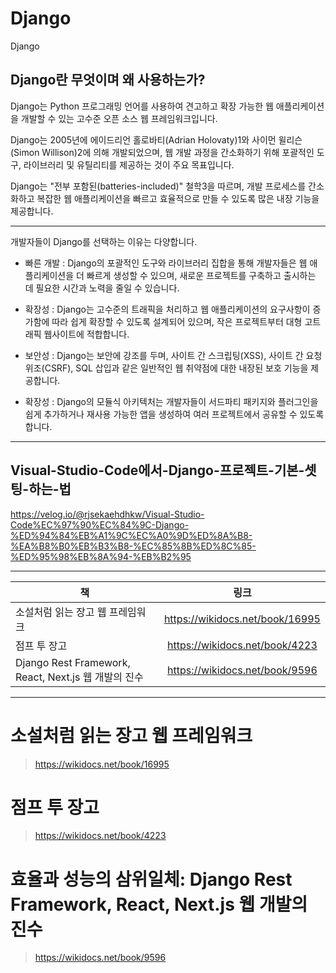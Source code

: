 # Django
Django


## Django란 무엇이며 왜 사용하는가?


Django는 Python 프로그래밍 언어를 사용하여 견고하고 확장 가능한 웹 애플리케이션을 개발할 수 있는 고수준 오픈 소스 웹 프레임워크입니다. 

Django는 2005년에 에이드리언 홀로바티(Adrian Holovaty)1와 사이먼 윌리슨(Simon Willison)2에 의해 개발되었으며, 
웹 개발 과정을 간소화하기 위해 포괄적인 도구, 라이브러리 및 유틸리티를 제공하는 것이 주요 목표입니다. 

Django는 "전부 포함된(batteries-included)" 철학3을 따르며, 개발 프로세스를 간소화하고 복잡한 웹 애플리케이션을 빠르고 효율적으로 만들 수 있도록 많은 내장 기능을 제공합니다.

---



개발자들이 Django를 선택하는 이유는 다양합니다.

- 빠른 개발 : Django의 포괄적인 도구와 라이브러리 집합을 통해 개발자들은 웹 애플리케이션을 더 빠르게 생성할 수 있으며, 새로운 프로젝트를 구축하고 출시하는 데 필요한 시간과 노력을 줄일 수 있습니다.
  
- 확장성 : Django는 고수준의 트래픽을 처리하고 웹 애플리케이션의 요구사항이 증가함에 따라 쉽게 확장할 수 있도록 설계되어 있으며, 작은 프로젝트부터 대형 고트래픽 웹사이트에 적합합니다.
  
- 보안성 : Django는 보안에 강조를 두며, 사이트 간 스크립팅(XSS), 사이트 간 요청 위조(CSRF), SQL 삽입과 같은 일반적인 웹 취약점에 대한 내장된 보호 기능을 제공합니다.
  
- 확장성 : Django의 모듈식 아키텍처는 개발자들이 서드파티 패키지와 플러그인을 쉽게 추가하거나 재사용 가능한 앱을 생성하여 여러 프로젝트에서 공유할 수 있도록 합니다.



___

## Visual-Studio-Code에서-Django-프로젝트-기본-셋팅-하는-법


https://velog.io/@rjsekaehdhkw/Visual-Studio-Code%EC%97%90%EC%84%9C-Django-%ED%94%84%EB%A1%9C%EC%A0%9D%ED%8A%B8-%EA%B8%B0%EB%B3%B8-%EC%85%8B%ED%8C%85-%ED%95%98%EB%8A%94-%EB%B2%95


___


| 책 | 링크 |
|---|:---:|
|소설처럼 읽는 장고 웹 프레임워크|https://wikidocs.net/book/16995|
|점프 투 장고|https://wikidocs.net/book/4223|
|Django Rest Framework, React, Next.js 웹 개발의 진수|https://wikidocs.net/book/9596|

***

# 소설처럼 읽는 장고 웹 프레임워크

> https://wikidocs.net/book/16995


# 점프 투 장고

> https://wikidocs.net/book/4223

# 효율과 성능의 삼위일체: Django Rest Framework, React, Next.js 웹 개발의 진수

> https://wikidocs.net/book/9596



